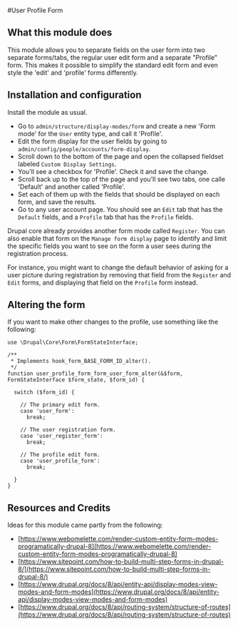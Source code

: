 #User Profile Form

## What this module does
This module allows you to separate fields on the user form into two separate forms/tabs, the regular user edit form and a separate "Profile" form. This makes it possible to simplify the standard edit form and even style the 'edit' and 'profile' forms differently.

## Installation and configuration
Install the module as usual. 

- Go to `admin/structure/display-modes/form` and create a new 'Form mode' for the `User` entity type, and call it 'Profile'.
- Edit the form display for the user fields by going to `admin/config/people/accounts/form-display`.
- Scroll down to the bottom of the page and open the collapsed fieldset labeled `Custom Display Settings`.
- You'll see a checkbox for 'Profile'. Check it and save the change.
- Scroll back up to the top of the page and you'll see two tabs, one calle 'Default' and another called 'Profile'. 
- Set each of them up with the fields that should be displayed on each form, and save the results.
- Go to any user account page. You should see an `Edit` tab that has the `Default` fields, and a `Profile` tab that has the `Profile` fields.

Drupal core already provides another form mode called `Register`. You can also enable that form on the `Manage form display` page to identify and limit the specific fields you want to see on the form a user sees during the registration process. 

For instance, you might want to change the default behavior of asking for a user picture during registration by removing that field from the `Register` and `Edit` forms, and displaying that field on the `Profile` form instead.

## Altering the form

If you want to make other changes to the profile, use something like the following:

```
use \Drupal\Core\Form\FormStateInterface;

/**
 * Implements hook_form_BASE_FORM_ID_alter().
 */
function user_profile_form_form_user_form_alter(&$form, FormStateInterface $form_state, $form_id) {

  switch ($form_id) {

    // The primary edit form.
    case 'user_form':
      break;

    // The user registration form.
    case 'user_register_form':
      break;

    // The profile edit form.
    case 'user_profile_form':
      break;

  }
}
```
## Resources and Credits

Ideas for this module came partly from the following:

 * [https://www.webomelette.com/render-custom-entity-form-modes-programatically-drupal-8](https://www.webomelette.com/render-custom-entity-form-modes-programatically-drupal-8)
 * [https://www.sitepoint.com/how-to-build-multi-step-forms-in-drupal-8/](https://www.sitepoint.com/how-to-build-multi-step-forms-in-drupal-8/)
 * [https://www.drupal.org/docs/8/api/entity-api/display-modes-view-modes-and-form-modes](https://www.drupal.org/docs/8/api/entity-api/display-modes-view-modes-and-form-modes)
 * [https://www.drupal.org/docs/8/api/routing-system/structure-of-routes](https://www.drupal.org/docs/8/api/routing-system/structure-of-routes)

 